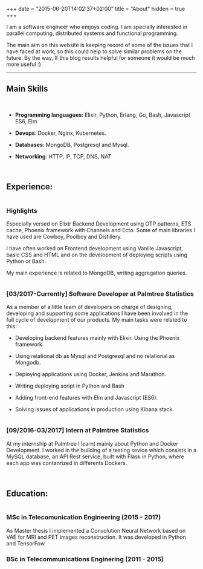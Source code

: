 +++
date = "2015-06-20T14:02:37+02:00"
title = "About"
hidden = true
+++
  
I am a software engineer who emjoys coding. I am specially interested in parallel computing, distributed systems and functional programming. 

The main aim on this website is keeping record of some of the issues that I have faced at work, so this could help to solve similar problems on the future. By the way, If this blog results helpful for someone it would be much more useful :)
***

## Main Skills
<pre>

</pre>

* **Programming languagues**:  Elixir, Python, Erlang, Go, Bash, Javascript ES6, Elm

* **Devops**: Docker, Nginx, Kubernetes.  

* **Databases**: MongoDB, Postgresql and Mysql.

* **Networking**: HTTP, IP, TCP, DNS, NAT  


<pre>

</pre>

## Experience:

<pre></pre>

### Highlights

Especially versed on Elixir Backend Development using OTP patterns, ETS cache, Phoenix framework with Channels and Ecto. Some of main libraries I have used are Cowboy, Poolboy and Distillery.

I have often worked on Frontend development using Vanille Javascript, basic CSS and HTML and on the development of deploying scripts using Python or Bash. 

My main experience is related to MongoDB, writing aggregation queries. 

<pre></pre>

### [03/2017-Currently] Software Developer at Palmtree Statistics
As a member of a little team of developers on charge of designing, developing and supporting some applications I have been involved in the full cycle of development of our products. My main tasks were related to this:

* Developing backend features mainly with Elixir. Using the Phoenix framework.

* Using relational db as Mysql and Postgresql and no relational as Mongodb.

* Deploying applications using Docker, Jenkins and Marathon.

* Writing deploying script in Python and Bash

* Adding front-end features with Elm and Javascript (ES6).

* Solving issues of applications in production using Kibana stack.

<pre></pre>

### [09/2016-03/2017] Intern at Palmtree Statistics   
At my internship at Palmtree I learnt mainly about Python and Docker Development. I worked in the building of a testing sevice which consists in a MySQL database, an API Rest service, built with Flask in Python, where each app was contanrized in differents Dockers.  

&nbsp;
## Education:
<pre></pre>

### MSc in Telecomunication Engineering  (2015 - 2017)

As Master thesis I implemented a Convolution Neural Network
based on VAE for MRI and PET images reconstruction. It was
developed in Python and TensorFow.

### BSc in Telecommunications Enginering  (2011 - 2015)